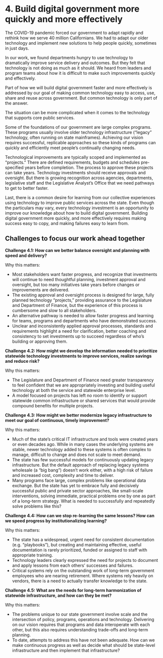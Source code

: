 # 4. Build digital government more quickly and more effectively

The COVID-19 pandemic forced our government to adapt rapidly and rethink how we serve 40 million Californians. We had to adapt our older technology and implement new solutions to help people quickly, sometimes in just days. 

In our work, we found departments hungry to use technology to dramatically improve service delivery and outcomes. But they felt that technology is not doing as much as it should. We heard from leaders and program teams about how it is difficult to make such improvements quickly and effectively. 

Part of how we will build digital government faster and more effectively is addressed by our goal of making common technology easy to access, use, share and reuse across government. But common technology is only part of the answer. 

The situation can be more complicated when it comes to the technology that supports core public services. 

Some of the foundations of our government are large complex programs. These programs usually involve older technology infrastructure (“legacy” technology, often running on state mainframes). Achieving our vision requires successful, replicable approaches so these kinds of programs can quickly and efficiently meet people’s continually changing needs. 

Technological improvements are typically scoped and implemented as “projects.” There are defined requirements, budgets and schedules pre-specified years before completion. The process to approve these projects can take years. Technology investments should receive approvals and oversight. But there is growing recognition across agencies, departments, legislative staff and the Legislative Analyst’s Office that we need pathways to get to better faster.

Last, there is a common desire for learning from our collective experiences using technology to improve public services across the state. Even though the particulars may vary, every technology investment is an opportunity to improve our knowledge about how to build digital government. Building digital government more quickly, and more effectively requires making success easy to copy, and making failures easy to learn from. 

## Challenges to focus our work ahead together

**Challenge 4.1: How can we better balance oversight and planning with speed and delivery?** 

Why this matters: 

 - Most stakeholders want faster progress, and recognize that investments will continue to need thoughtful planning, investment approval and oversight, but too many initiatives take years before changes or improvements are delivered.
 - The existing approval and oversight process is designed for large, fully planned technology “projects,” providing assurance to the Legislature and Department of Finance, but the experience of this process is cumbersome and slow to all stakeholders. 
 - An alternative pathway is needed to allow faster progress and learning for teams, programs and departments who have demonstrated success. 
 - Unclear and inconsistently applied approval processes, standards and requirements highlight a need for clarification, better coaching and consistency to set investments up to succeed regardless of who’s building or approving them.


**Challenge 4.2: How might we develop the information needed to prioritize statewide technology investments to improve services, realize savings and reduce risk?** 

Why this matters: 

 - The Legislature and Department of Finance need greater transparency to feel confident that we are appropriately investing and building useful technology at both the service and statewide enterprise level.
 - A model focused on projects has left no room to identify or support statewide common infrastructure or shared services that would provide compound benefits for multiple projects.


**Challenge 4.3: How might we better modernize legacy infrastructure to meet our goal of continuous, timely improvement?**

Why this matters:

 - Much of the state’s critical IT infrastructure and tools were created years or even decades ago. While in many cases the underlying systems are stable, newer technology added to these systems is often complex to manage, difficult to change and does not scale to meet demand. 
 - The state has few successful models for continuously updating legacy infrastructure. But the default approach of replacing legacy systems wholesale (a “big bang”) doesn’t work either, with a high risk of failure and increased cost, complexity and time to deliver. 
 - Many programs face large, complex problems like operational data exchange. But the state has yet to embrace fully and decisively successful public and private sector approaches, like small-scale interventions, solving immediate, practical problems one by one as part of a long-term strategy. What is needed to successfully and repeatedly solve problems like this? 
 

**Challenge 4.4: How can we stop re-learning the same lessons? How can we speed progress by institutionalizing learning?**

Why this matters: 

 - The state has a widespread, urgent need for consistent documentation (e.g. “playbooks”), but creating and maintaining effective, useful documentation is rarely prioritized, funded or assigned to staff with appropriate training.
 - Technology leaders clearly expressed the need for projects to document and apply lessons from each others’ successes and failures.
 - Critical systems rely on the outstanding work of long-term government employees who are nearing retirement. Where systems rely heavily on vendors, there is a need to actually transfer knowledge to the state.

**Challenge 4.5: What are the needs for long-term harmonization of statewide infrastructure, and how can they be met?**

Why this matters: 

 - The problems unique to our state government involve scale and the intersection of policy, programs, operations and technology. Delivering on our vision requires that programs and data interoperate with each other, but this also requires understanding trade-offs and long-term planning.
 - To date, attempts to address this have not been adequate. How can we make continuous progress as well as decide what should be state-level infrastructure and then implement that infrastructure?
